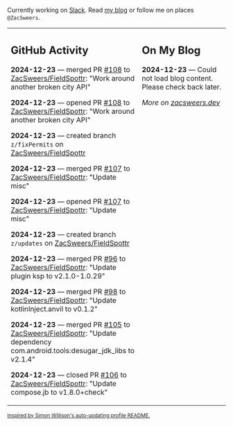 Currently working on [Slack](https://slack.com/). Read [my blog](https://zacsweers.dev/) or follow me on places `@ZacSweers`.

<table><tr><td valign="top" width="60%">

## GitHub Activity
<!-- githubActivity starts -->
**2024-12-23** — merged PR [#108](https://github.com/ZacSweers/FieldSpottr/pull/108) to [ZacSweers/FieldSpottr](https://github.com/ZacSweers/FieldSpottr): "Work around another broken city API"

**2024-12-23** — opened PR [#108](https://github.com/ZacSweers/FieldSpottr/pull/108) to [ZacSweers/FieldSpottr](https://github.com/ZacSweers/FieldSpottr): "Work around another broken city API"

**2024-12-23** — created branch `z/fixPermits` on [ZacSweers/FieldSpottr](https://github.com/ZacSweers/FieldSpottr)

**2024-12-23** — merged PR [#107](https://github.com/ZacSweers/FieldSpottr/pull/107) to [ZacSweers/FieldSpottr](https://github.com/ZacSweers/FieldSpottr): "Update misc"

**2024-12-23** — opened PR [#107](https://github.com/ZacSweers/FieldSpottr/pull/107) to [ZacSweers/FieldSpottr](https://github.com/ZacSweers/FieldSpottr): "Update misc"

**2024-12-23** — created branch `z/updates` on [ZacSweers/FieldSpottr](https://github.com/ZacSweers/FieldSpottr)

**2024-12-23** — merged PR [#96](https://github.com/ZacSweers/FieldSpottr/pull/96) to [ZacSweers/FieldSpottr](https://github.com/ZacSweers/FieldSpottr): "Update plugin ksp to v2.1.0-1.0.29"

**2024-12-23** — merged PR [#98](https://github.com/ZacSweers/FieldSpottr/pull/98) to [ZacSweers/FieldSpottr](https://github.com/ZacSweers/FieldSpottr): "Update kotlinInject.anvil to v0.1.2"

**2024-12-23** — merged PR [#105](https://github.com/ZacSweers/FieldSpottr/pull/105) to [ZacSweers/FieldSpottr](https://github.com/ZacSweers/FieldSpottr): "Update dependency com.android.tools:desugar_jdk_libs to v2.1.4"

**2024-12-23** — closed PR [#106](https://github.com/ZacSweers/FieldSpottr/pull/106) to [ZacSweers/FieldSpottr](https://github.com/ZacSweers/FieldSpottr): "Update compose.jb to v1.8.0+check"
<!-- githubActivity ends -->
</td><td valign="top" width="40%">

## On My Blog
<!-- blog starts -->
**2024-12-23** — Could not load blog content. Please check back later.
<!-- blog ends -->
_More on [zacsweers.dev](https://zacsweers.dev/)_
</td></tr></table>

<sub><a href="https://simonwillison.net/2020/Jul/10/self-updating-profile-readme/">Inspired by Simon Willison's auto-updating profile README.</a></sub>